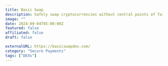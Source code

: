 ```yaml
---
title: Basic Swap
description: Safely swap cryptocurrencies without central points of failure. It’s free, completely trustless, and highly secure.
image: ""
date: 2024-09-04T05:00:00Z
featured: false
affiliated: false
draft: false

externalURL: https://basicswapdex.com/
category: "Secure Payments"
tags: ["DEXs"]
---
```

